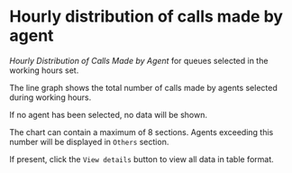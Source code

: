 # Hourly distribution of calls made by agent

*Hourly Distribution of Calls Made by Agent* for queues
selected in the working hours set.

The line graph shows the total number of calls made by agents
selected during working hours.

If no agent has been selected, no data will be shown.

The chart can contain a maximum of 8 sections. Agents exceeding this
number will be displayed in `Others` section.

If present, click the `View details` button to view
all data in table format.
